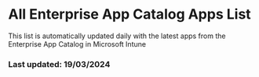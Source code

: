 # All Enterprise App Catalog Apps List 
This list is automatically updated daily with the latest apps from the Enterprise App Catalog in Microsoft Intune

### Last updated: 19/03/2024

<table>
</table>
